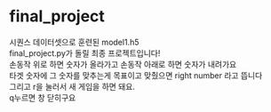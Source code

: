 # final_project
시퀀스 데이터셋으로 훈련된 model1.h5 <br>
final_project.py가 돌릴 최종 프로젝트입니다! <br>
손동작 위로 하면 숫자가 올라가고 손동작 아래로 하면 숫자가 내려가요<br>
타겟 숫자에 그 숫자를 맞추는게 목표이고 맞췄으면 right number 라고 뜹니다<br>
그리고 r을 눌러서 새 게임을 하면 돼요.<br>
q누르면 창 닫히구요
<br>
